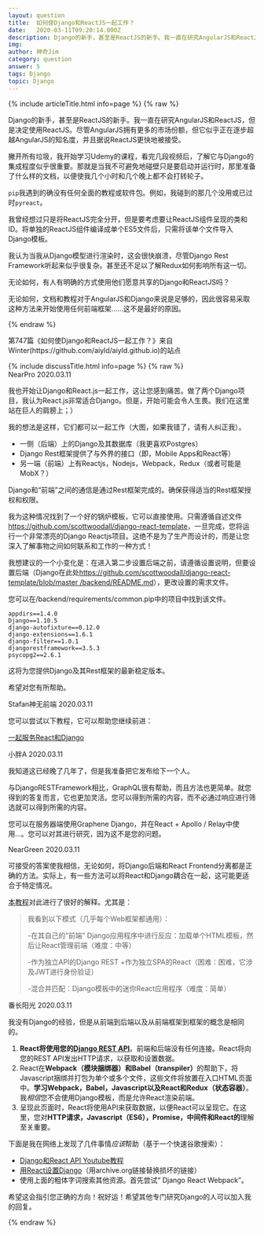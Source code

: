 ```yaml
---
layout: question
title:  如何使Django和ReactJS一起工作？
date:   2020-03-11T09:20:14.000Z
description: Django的新手，甚至是ReactJS的新手。我一直在研究AngularJS和ReactJS，但是决定使用ReactJS。尽管AngularJS拥有更多...
img: 
author: 神奇Jim
category: question
answer: 5
tags: Django
topic: Django
---
```

<div class="article-root">
  <div class="article">
    {% include articleTitle.html info=page %}
    {% raw %}
    <div class="article-content"><p><font style="vertical-align: inherit;"><font style="vertical-align: inherit;">Django的新手，甚至是ReactJS的新手。</font><font style="vertical-align: inherit;">我一直在研究AngularJS和ReactJS，但是决定使用ReactJS。</font><font style="vertical-align: inherit;">尽管AngularJS拥有更多的市场份额，但它似乎正在逐步超越AngularJS的知名度，并且据说ReactJS更快地被接受。</font></font></p>

<p><font style="vertical-align: inherit;"><font style="vertical-align: inherit;">撇开所有垃圾，我开始学习Udemy的课程，看完几段视频后，了解它与Django的集成程度似乎很重要。</font><font style="vertical-align: inherit;">那就是当我不可避免地碰壁只是要启动并运行时，那里准备了什么样的文档，以便使我几个小时和几个晚上都不会打转轮子。</font></font></p>

<p><font style="vertical-align: inherit;"></font><code>pip</code><font style="vertical-align: inherit;"><font style="vertical-align: inherit;">我遇到</font><font style="vertical-align: inherit;">的确没有任何全面的教程或</font><font style="vertical-align: inherit;">软件包。</font><font style="vertical-align: inherit;">例如，我碰到的那几个没用或已过时</font></font><code>pyreact</code><font style="vertical-align: inherit;"><font style="vertical-align: inherit;">。</font></font></p>

<p><font style="vertical-align: inherit;"><font style="vertical-align: inherit;">我曾经想过只是将ReactJS完全分开，但是要考虑要让ReactJS组件呈现的类和ID。将单独的ReactJS组件编译成单个ES5文件后，只需将该单个文件导入Django模板。 </font></font></p>

<p><font style="vertical-align: inherit;"><font style="vertical-align: inherit;">我认为当我从Django模型进行渲染时，这会很快崩溃，尽管Django Rest Framework听起来似乎很复杂。</font><font style="vertical-align: inherit;">甚至还不足以了解Redux如何影响所有这一切。</font></font></p>

<p><font style="vertical-align: inherit;"><font style="vertical-align: inherit;">无论如何，有人有明确的方式使用他们愿意共享的Django和ReactJS吗？</font></font></p>

<p><font style="vertical-align: inherit;"><font style="vertical-align: inherit;">无论如何，文档和教程对于AngularJS和Django来说是足够的，因此很容易采取这种方法来开始使用任何前端框架……这不是最好的原因。</font></font></p></div>
    {% endraw %}
  </div>
  <p class="winter_mark">第747篇《如何使Django和ReactJS一起工作？》来自Winter(https://github.com/aiyld/aiyld.github.io)的站点</p>
  <div class="discuss-wrapper">
    {% include discussTitle.html info=page %}
    {% raw %}
    <div class="discuss-item">
        <div class="discuss-parent">
          <div class="discuss-meta">
            <span class="discuss-user">NearPro</span>
            <span class="discuss-time">2020.03.11</span>
          </div>
          <div class="discuss-comment"><p><font style="vertical-align: inherit;"><font style="vertical-align: inherit;">我也开始让Django和React.js一起工作，这让您感到痛苦。</font><font style="vertical-align: inherit;">做了两个Django项目，我认为React.js非常适合Django。</font><font style="vertical-align: inherit;">但是，开始可能会令人生畏。</font><font style="vertical-align: inherit;">我们在这里站在巨人的肩膀上；）</font></font></p>

<p><font style="vertical-align: inherit;"><font style="vertical-align: inherit;">我的想法是这样，它们都可以一起工作（大图，如果我错了，请有人纠正我）。</font></font></p>

<ul>
<li><font style="vertical-align: inherit;"><font style="vertical-align: inherit;">一侧（后端）上的Django及其数据库（我更喜欢Postgres）</font></font></li>
<li><font style="vertical-align: inherit;"><font style="vertical-align: inherit;">Django Rest框架提供了与外界的接口（即，Mobile Apps和React等）</font></font></li>
<li><font style="vertical-align: inherit;"><font style="vertical-align: inherit;">另一端（前端）上有Reactjs，Nodejs，Webpack，Redux（或者可能是MobX？）</font></font></li>
</ul>

<p><font style="vertical-align: inherit;"><font style="vertical-align: inherit;">Django和“前端”之间的通信是通过Rest框架完成的。</font><font style="vertical-align: inherit;">确保获得适当的Rest框架授权和权限。</font></font></p>

<p><font style="vertical-align: inherit;"><font style="vertical-align: inherit;">我为这种情况找到了一个好的锅炉模板，它可以直接使用。</font><font style="vertical-align: inherit;">只需遵循自述文件</font></font><a href="https://github.com/scottwoodall/django-react-template" rel="noreferrer"><font style="vertical-align: inherit;"><font style="vertical-align: inherit;">https://github.com/scottwoodall/django-react-template</font></font></a><font style="vertical-align: inherit;"><font style="vertical-align: inherit;">，一旦完成，您将运行一个非常漂亮的Django Reactjs项目。</font><font style="vertical-align: inherit;">这绝不是为了生产而设计的，而是让您深入了解事物之间如何联系和工作的一种方式！</font></font></p>

<p><font style="vertical-align: inherit;"><font style="vertical-align: inherit;">我想建议的一个小变化是：在进入第二步设置后端之前，请遵循设置说明，但要设置后端（Django在此处</font></font><a href="https://github.com/scottwoodall/django-react-template/blob/master/backend/README.md" rel="noreferrer"><font style="vertical-align: inherit;"><font style="vertical-align: inherit;">https://github.com/scottwoodall/django-react-template/blob/master /backend/README.md</font></font></a><font style="vertical-align: inherit;"><font style="vertical-align: inherit;">），更改设置的需求文件。</font></font></p>

<p><font style="vertical-align: inherit;"><font style="vertical-align: inherit;">您可以在/backend/requirements/common.pip中的项目中找到该文件。</font></font></p>

<pre><code>appdirs==1.4.0<font></font>
Django==1.10.5<font></font>
django-autofixture==0.12.0<font></font>
django-extensions==1.6.1<font></font>
django-filter==1.0.1<font></font>
djangorestframework==3.5.3<font></font>
psycopg2==2.6.1<font></font>
</code></pre>

<p><font style="vertical-align: inherit;"><font style="vertical-align: inherit;">这将为您提供Django及其Rest框架的最新稳定版本。</font></font></p>

<p><font style="vertical-align: inherit;"><font style="vertical-align: inherit;">希望对您有所帮助。</font></font></p></div>
        </div></div><div class="discuss-item">
        <div class="discuss-parent">
          <div class="discuss-meta">
            <span class="discuss-user">Stafan神无前端</span>
            <span class="discuss-time">2020.03.11</span>
          </div>
          <div class="discuss-comment"><p><font style="vertical-align: inherit;"><font style="vertical-align: inherit;">您可以尝试以下教程，它可以帮助您继续前进：</font></font></p>

<p><a href="https://medium.com/hackernoon/serving-react-and-django-together-2089645046e4" rel="nofollow noreferrer"><font style="vertical-align: inherit;"><font style="vertical-align: inherit;">一起服务React和Django</font></font></a>  </p></div>
        </div></div><div class="discuss-item">
        <div class="discuss-parent">
          <div class="discuss-meta">
            <span class="discuss-user">小胖A</span>
            <span class="discuss-time">2020.03.11</span>
          </div>
          <div class="discuss-comment"><p><font style="vertical-align: inherit;"><font style="vertical-align: inherit;">我知道这已经晚了几年了，但是我准备把它发布给下一个人。 </font></font></p>

<p><font style="vertical-align: inherit;"><font style="vertical-align: inherit;">与DjangoRESTFramework相比，GraphQL很有帮助，而且方法也更简单。</font><font style="vertical-align: inherit;">就您得到的答复而言，它也更加灵活。</font><font style="vertical-align: inherit;">您可以得到所需的内容，而不必通过响应进行筛选就可以得到所需的内容。</font></font></p>

<p><font style="vertical-align: inherit;"><font style="vertical-align: inherit;">您可以在服务器端使用Graphene Django，并在React + Apollo / Relay中使用...。您可以对其进行研究，因为这不是您的问题。 </font></font></p></div>
        </div></div><div class="discuss-item">
        <div class="discuss-parent">
          <div class="discuss-meta">
            <span class="discuss-user">NearGreen</span>
            <span class="discuss-time">2020.03.11</span>
          </div>
          <div class="discuss-comment"><p><font style="vertical-align: inherit;"><font style="vertical-align: inherit;">可接受的答案使我相信，无论如何，将Django后端和React Frontend分离都是正确的方法。</font><font style="vertical-align: inherit;">实际上，有一些方法可以将React和Django耦合在一起，这可能更适合于特定情况。</font></font></p>

<p><a href="https://www.valentinog.com/blog/drf/" rel="noreferrer"><font style="vertical-align: inherit;"><font style="vertical-align: inherit;">本教程</font></font></a><font style="vertical-align: inherit;"><font style="vertical-align: inherit;">对此进行了很好的解释。</font><font style="vertical-align: inherit;">尤其是：</font></font></p>

<blockquote>
  <p><font style="vertical-align: inherit;"><font style="vertical-align: inherit;">我看到以下模式（几乎每个Web框架都通用）：</font></font></p>
  
  <p><font style="vertical-align: inherit;"><font style="vertical-align: inherit;">-在其自己的“前端” Django应用程序中进行反应：加载单个HTML模板，然后让React管理前端（难度：中等）</font></font></p>
  
  <p><font style="vertical-align: inherit;"><font style="vertical-align: inherit;">-作为独立API的Django REST +作为独立SPA的React（困难：困难，它涉及JWT进行身份验证）</font></font></p>
  
  <p><font style="vertical-align: inherit;"><font style="vertical-align: inherit;">-混合并匹配：Django模板中的迷你React应用程序（难度：简单）</font></font></p>
</blockquote></div>
        </div></div><div class="discuss-item">
        <div class="discuss-parent">
          <div class="discuss-meta">
            <span class="discuss-user">番长阳光</span>
            <span class="discuss-time">2020.03.11</span>
          </div>
          <div class="discuss-comment"><p><font style="vertical-align: inherit;"><font style="vertical-align: inherit;">我没有Django的经验，但是从前端到后端以及从前端框架到框架的概念是相同的。</font></font></p>

<ol>
<li><strong><font style="vertical-align: inherit;"><font style="vertical-align: inherit;">React将使用您的</font></font><a href="http://www.django-rest-framework.org/tutorial/quickstart/" rel="nofollow noreferrer"><font style="vertical-align: inherit;"><font style="vertical-align: inherit;">Django REST API</font></font></a></strong><font style="vertical-align: inherit;"><font style="vertical-align: inherit;">。</font><font style="vertical-align: inherit;">前端和后端没有任何连接。</font><font style="vertical-align: inherit;">React将向您的REST API发出HTTP请求，以获取和设置数据。</font></font></li>
<li><font style="vertical-align: inherit;"><font style="vertical-align: inherit;">React在</font></font><strong><font style="vertical-align: inherit;"><font style="vertical-align: inherit;">Webpack（模块捆绑器）和Babel（transpiler）</font></font></strong><font style="vertical-align: inherit;"><font style="vertical-align: inherit;">的帮助下</font><font style="vertical-align: inherit;">，将Javascript捆绑并打包为单个或多个文件，这些文件将放置在入口HTML页面中。</font></font><strong><font style="vertical-align: inherit;"><font style="vertical-align: inherit;">学习Webpack，Babel，Javascript以及React和Redux（状态容器）</font></font></strong><font style="vertical-align: inherit;"><font style="vertical-align: inherit;">。</font><font style="vertical-align: inherit;">我</font></font><em><font style="vertical-align: inherit;"><font style="vertical-align: inherit;">相信</font></font></em><font style="vertical-align: inherit;"><font style="vertical-align: inherit;">您不会使用Django模板，而是允许React渲染前端。</font></font></li>
<li><font style="vertical-align: inherit;"><font style="vertical-align: inherit;">呈现此页面时，React将使用API​​来获取数据，以便React可以呈现它。</font><font style="vertical-align: inherit;">在这里，您对</font></font><strong><font style="vertical-align: inherit;"><font style="vertical-align: inherit;">HTTP请求，Javascript（ES6），Promise，中间件和React的</font></font></strong><font style="vertical-align: inherit;"><font style="vertical-align: inherit;">理解</font><font style="vertical-align: inherit;">至关重要。</font></font></li>
</ol>

<p><font style="vertical-align: inherit;"><font style="vertical-align: inherit;">下面是我在网络上发现了几件事情</font></font><em><font style="vertical-align: inherit;"><font style="vertical-align: inherit;">应该</font></font></em><font style="vertical-align: inherit;"><font style="vertical-align: inherit;">帮助（基于一个快速谷歌搜索）：</font></font></p>

<ul>
<li><a href="https://www.youtube.com/watch?v=CxjJ7siCK44" rel="nofollow noreferrer"><font style="vertical-align: inherit;"><font style="vertical-align: inherit;">Django和React API Youtube教程</font></font></a></li>
<li><a href="https://web.archive.org/web/20171207032005/http://geezhawk.github.io/using-react-with-django-rest-framework" rel="nofollow noreferrer"><font style="vertical-align: inherit;"><font style="vertical-align: inherit;">用React设置Django</font></font></a><font style="vertical-align: inherit;"><font style="vertical-align: inherit;">（用archive.org链接替换损坏的链接）</font></font></li>
<li><font style="vertical-align: inherit;"><font style="vertical-align: inherit;">使用上面的粗体字词搜索其他资源。</font><font style="vertical-align: inherit;">首先尝试“ Django React Webpack”。</font></font></li>
</ul>

<p><font style="vertical-align: inherit;"><font style="vertical-align: inherit;">希望这会指引您正确的方向！</font><font style="vertical-align: inherit;">祝好运！</font><font style="vertical-align: inherit;">希望其他专门研究Django的人可以加入我的回复。</font></font></p></div>
        </div></div>
    {% endraw %}
  </div>
<div>
